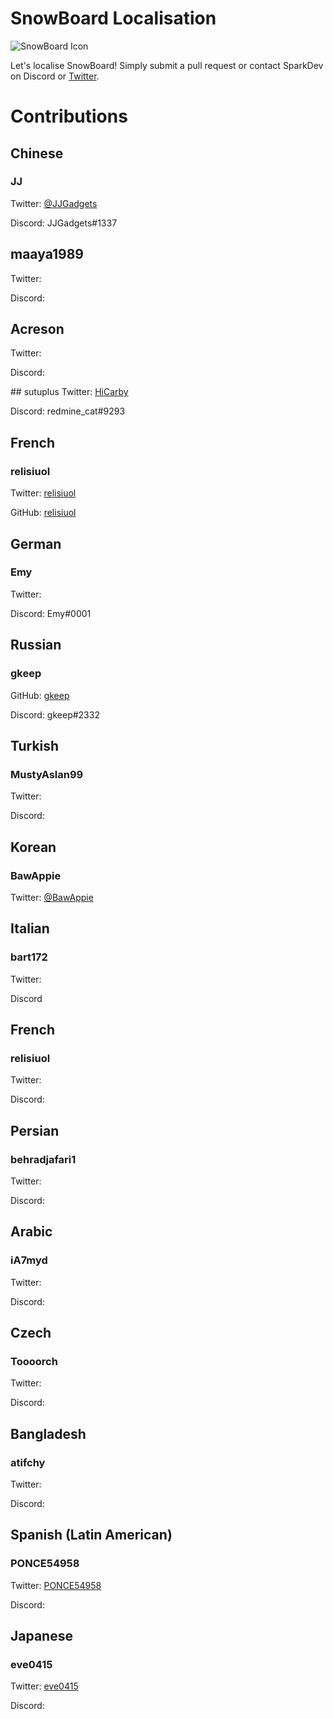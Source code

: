 # SnowBoard Localisation
![SnowBoard Icon](https://i.imgur.com/du1jZL7.png)

Let's localise SnowBoard!
Simply submit a pull request or contact SparkDev on Discord or [Twitter][ST].

# Contributions

## Chinese
### JJ
Twitter: [@JJGadgets][JJT]

Discord: JJGadgets#1337

## maaya1989
Twitter:

Discord:

## Acreson
Twitter: 

Discord:

## sutuplus
Twitter: [HiCarby](https://twitter.com/HiCarby)

Discord: redmine_cat#9293

## French
### relisiuol
Twitter: [relisiuol](https://twitter.com/relisiuol)

GitHub: [relisiuol](https://github.com/relisiuol)

## German
### Emy
Twitter:

Discord: Emy#0001

## Russian
### gkeep
GitHub: [gkeep](https://github.com/gkeep)

Discord: gkeep#2332

## Turkish
### MustyAslan99
Twitter:

Discord:

## Korean
### BawAppie
Twitter: [@BawAppie](https://tiwtter.com/BawAppie)


## Italian
### bart172
Twitter:

Discord

## French
### relisiuol
Twitter: 

Discord:

## Persian
### behradjafari1
Twitter: 

Discord:

## Arabic
### iA7myd
Twitter: 

Discord:

## Czech
### Toooorch
Twitter: 

Discord:

## Bangladesh
### atifchy
Twitter: 

Discord:

## Spanish (Latin American)
### PONCE54958
Twitter: [PONCE54958](https://twitter.com/PONCE54958)

Discord:

## Japanese
### eve0415
Twitter: [eve0415](https://twitter.com/eve0415)

Discord: 

[ST]: https://twitter.com/SparkDev_ "Spark's Twitter"
[JJT]: https://twitter.com/JJGadgets "JJ's Twitter"
[PONCE54958]: https://twitter.com/PONCE54958 "PONCE54958's Twitter"
[eve0415]: https://twitter.com/eve0415 "eve0415's Twitter"
[HiCarby]: https://twitter.com/HiCarby "HiCarby's Twitter"